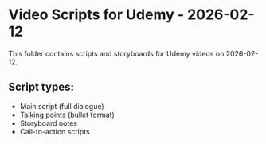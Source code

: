 # Video Scripts for Udemy - 2026-02-12

This folder contains scripts and storyboards for Udemy videos on 2026-02-12.

## Script types:
- Main script (full dialogue)
- Talking points (bullet format)
- Storyboard notes
- Call-to-action scripts
